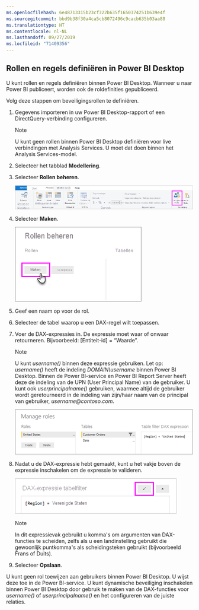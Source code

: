 ```yaml
---
ms.openlocfilehash: 6e48713315b23cf322b635f1650374251b639e4f
ms.sourcegitcommit: bbd9b38f30a4ca5cb8072496c9cacb635b03aa88
ms.translationtype: HT
ms.contentlocale: nl-NL
ms.lasthandoff: 09/27/2019
ms.locfileid: "71409356"
---
```

## <a name="define-roles-and-rules-in-power-bi-desktop"></a>Rollen en regels definiëren in Power BI Desktop
U kunt rollen en regels definiëren binnen Power BI Desktop. Wanneer u naar Power BI publiceert, worden ook de roldefinities gepubliceerd.

Volg deze stappen om beveiligingsrollen te definiëren.

1. Gegevens importeren in uw Power BI Desktop-rapport of een DirectQuery-verbinding configureren.
   
   > [!NOTE]
   > U kunt geen rollen binnen Power BI Desktop definiëren voor live verbindingen met Analysis Services. U moet dat doen binnen het Analysis Services-model.
   > 
   > 
1. Selecteer het tabblad **Modellering**.
2. Selecteer **Rollen beheren**.
   
   ![](./media/rls-desktop-define-roles/powerbi-desktop-security.png)
4. Selecteer **Maken**.
   
   ![](./media/rls-desktop-define-roles/powerbi-desktop-security-create-role.png)
5. Geef een naam op voor de rol. 
6. Selecteer de tabel waarop u een DAX-regel wilt toepassen.
7. Voer de DAX-expressies in. De expressie moet waar of onwaar retourneren. Bijvoorbeeld: [Entiteit-id] = “Waarde”.
   
   > [!NOTE]
   > U kunt *username()* binnen deze expressie gebruiken. Let op: *username()* heeft de indeling *DOMAIN\username* binnen Power BI Desktop. Binnen de Power BI-service en Power BI Report Server heeft deze de indeling van de UPN (User Principal Name) van de gebruiker. U kunt ook *userprincipalname()* gebruiken, waarmee altijd de gebruiker wordt geretourneerd in de indeling van zijn/haar naam van de principal van gebruiker, *username\@contoso.com*.
   > 
   > 
   
   ![](./media/rls-desktop-define-roles/powerbi-desktop-security-create-rule.png)
8. Nadat u de DAX-expressie hebt gemaakt, kunt u het vakje boven de expressie inschakelen om de expressie te valideren.
      
   ![](./media/rls-desktop-define-roles/powerbi-desktop-security-validate-dax.png)
   
   > [!NOTE]
   > In dit expressievak gebruikt u komma's om argumenten van DAX-functies te scheiden, zelfs als u een landinstelling gebruikt die gewoonlijk puntkomma's als scheidingsteken gebruikt (bijvoorbeeld Frans of Duits). 
   >
   >
   
9. Selecteer **Opslaan**.

U kunt geen rol toewijzen aan gebruikers binnen Power BI Desktop. U wijst deze toe in de Power BI-service. U kunt dynamische beveiliging inschakelen binnen Power BI Desktop door gebruik te maken van de DAX-functies voor *username()* of *userprincipalname()* en het configureren van de juiste relaties. 

